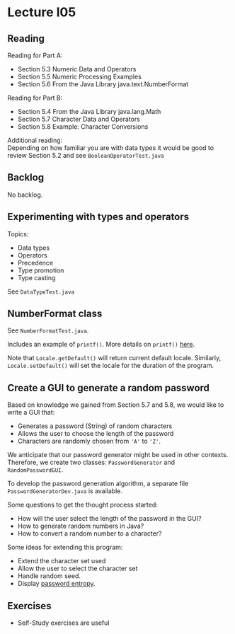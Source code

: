 # Lecture l05

## Reading
Reading for Part A:
- Section 5.3 Numeric Data and Operators
- Section 5.5 Numeric Processing Examples
- Section 5.6 From the Java Library java.text.NumberFormat

Reading for Part B:
- Section 5.4 From the Java Library java.lang.Math
- Section 5.7 Character Data and Operators
- Section 5.8 Example: Character Conversions


Additional reading:  
Depending on how familiar you are with data types it would be good to review Section 5.2 and see `BooleanOperatorTest.java`

## Backlog
No backlog.

## Experimenting with types and operators
Topics:
- Data types
- Operators
- Precedence
- Type promotion
- Type casting

See `DataTypeTest.java`

## NumberFormat class
See `NumberFormatTest.java`.

Includes an example of `printf()`. More details on `printf()` [here](https://www.baeldung.com/java-printstream-printf).

Note that `Locale.getDefault()` will return current default locale. Similarly, `Locale.setDefault()` will set the locale for the duration of the program.

## Create a GUI to generate a random password
Based on knowledge we gained from Section 5.7 and 5.8, we would like to write a GUI that:
- Generates a password (String) of random characters
- Allows the user to choose the length of the password
- Characters are randomly chosen from `'A'` to `'Z'`.

We anticipate that our password generator might be used in other contexts. Therefore, we create two classes: `PasswordGenerator` and `RandomPasswordGUI`.

To develop the password generation algorithm, a separate file `PasswordGeneratorDev.java` is available.

Some questions to get the thought process started:
- How will the user select the length of the password in the GUI?
- How to generate random numbers in Java?
- How to convert a random number to a character?

Some ideas for extending this program:
- Extend the character set used
- Allow the user to select the character set
- Handle random seed.
- Display [password entropy](https://generatepasswords.org/how-to-calculate-entropy/).

## Exercises
- Self-Study exercises are useful